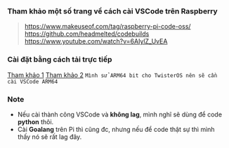 ### Tham khảo một số trang về cách cài VSCode trên Raspberry
> https://www.makeuseof.com/tag/raspberry-pi-code-oss/ \
> https://github.com/headmelted/codebuilds \
> https://www.youtube.com/watch?v=6AIylZ_UvEA

### Cài đặt bằng cách tải trực tiếp
[Tham khảo 1](https://www.jimbobbennett.io/run-visual-studio-code-on-a-raspberry-pi/)
[Tham khảo 2](https://webtechie.be/post/2020-10-15-visual-studio-code-on-raspberry-pi/)
`Mình sử ARM64 bit cho TwisterOS nên sẽ cần cài VSCode ARM64`

### Note
- Nếu cài thành công VSCode và **không lag**, mình nghĩ sẽ dùng để code **python** thôi.
- Cài **Goalang** trên Pi thì cũng đc, nhưng nếu để code thật sự thì mình thấy nó sẽ rất lag đây.




